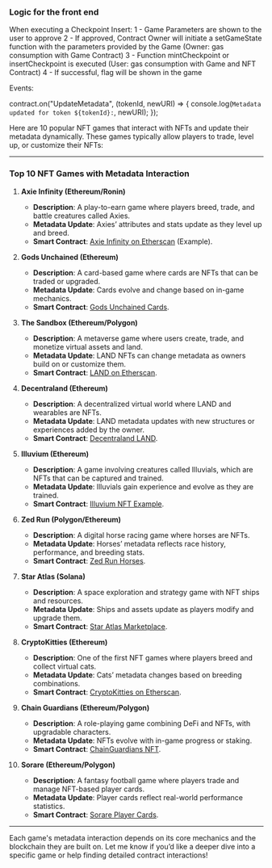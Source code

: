 ### Logic for the front end

When executing a Checkpoint Insert:
1 - Game Parameters are shown to the user to approve
2 - If approved, Contract Owner will initiate a setGameState function with the parameters provided by the Game (Owner: gas consumption with Game Contract)
3 - Function mintCheckpoint or insertCheckpoint is executed (User: gas consumption with Game and NFT Contract)
4 - If successful, flag will be shown in the game

Events:

contract.on("UpdateMetadata", (tokenId, newURI) => {
  console.log(`Metadata updated for token ${tokenId}:`, newURI);
});


Here are 10 popular NFT games that interact with NFTs and update their metadata dynamically. These games typically allow players to trade, level up, or customize their NFTs:

---

### **Top 10 NFT Games with Metadata Interaction**
1. **Axie Infinity (Ethereum/Ronin)**
   - **Description**: A play-to-earn game where players breed, trade, and battle creatures called Axies.
   - **Metadata Update**: Axies’ attributes and stats update as they level up and breed.
   - **Smart Contract**: [Axie Infinity on Etherscan](https://etherscan.io/address/0xf5b0c9b51a0b6aebbd29d1f8905c67d7168c3c1b) (Example).

2. **Gods Unchained (Ethereum)**
   - **Description**: A card-based game where cards are NFTs that can be traded or upgraded.
   - **Metadata Update**: Cards evolve and change based on in-game mechanics.
   - **Smart Contract**: [Gods Unchained Cards](https://etherscan.io/address/0x0e3a2a1f2146d86a604adc220b4967a898d7fe07).

3. **The Sandbox (Ethereum/Polygon)**
   - **Description**: A metaverse game where users create, trade, and monetize virtual assets and land.
   - **Metadata Update**: LAND NFTs can change metadata as owners build on or customize them.
   - **Smart Contract**: [LAND on Etherscan](https://etherscan.io/address/0x7c4d7f2e5f3a7a024f1480d7986dc9e687f0b21e).

4. **Decentraland (Ethereum)**
   - **Description**: A decentralized virtual world where LAND and wearables are NFTs.
   - **Metadata Update**: LAND metadata updates with new structures or experiences added by the owner.
   - **Smart Contract**: [Decentraland LAND](https://etherscan.io/address/0xf87e31492faf9a91b02ee0deaad50d51d56d5d4d).

5. **Illuvium (Ethereum)**
   - **Description**: A game involving creatures called Illuvials, which are NFTs that can be captured and trained.
   - **Metadata Update**: Illuvials gain experience and evolve as they are trained.
   - **Smart Contract**: [Illuvium NFT Example](https://etherscan.io/token/0x9cface1cddd2e5bb2a7e78a7e7a0a6cfbc9e6b98).

6. **Zed Run (Polygon/Ethereum)**
   - **Description**: A digital horse racing game where horses are NFTs.
   - **Metadata Update**: Horses’ metadata reflects race history, performance, and breeding stats.
   - **Smart Contract**: [Zed Run Horses](https://polygonscan.com/address/0xd622ae5cc27f0eebc234bcb6b952bd20cc78d2f6).

7. **Star Atlas (Solana)**
   - **Description**: A space exploration and strategy game with NFT ships and resources.
   - **Metadata Update**: Ships and assets update as players modify and upgrade them.
   - **Smart Contract**: [Star Atlas Marketplace](https://solscan.io/).

8. **CryptoKitties (Ethereum)**
   - **Description**: One of the first NFT games where players breed and collect virtual cats.
   - **Metadata Update**: Cats’ metadata changes based on breeding combinations.
   - **Smart Contract**: [CryptoKitties on Etherscan](https://etherscan.io/address/0x06012c8cf97bead5deae237070f9587f8e7a266d).

9. **Chain Guardians (Ethereum/Polygon)**
   - **Description**: A role-playing game combining DeFi and NFTs, with upgradable characters.
   - **Metadata Update**: NFTs evolve with in-game progress or staking.
   - **Smart Contract**: [ChainGuardians NFT](https://polygonscan.com/address/0xabc7e5b374fcf755f7b37e20da0f296d803f24cc).

10. **Sorare (Ethereum/Polygon)**
    - **Description**: A fantasy football game where players trade and manage NFT-based player cards.
    - **Metadata Update**: Player cards reflect real-world performance statistics.
    - **Smart Contract**: [Sorare Player Cards](https://etherscan.io/address/0x87a924f0c59d04cba91375eafeb3836c17fd033e).

---

Each game's metadata interaction depends on its core mechanics and the blockchain they are built on. Let me know if you’d like a deeper dive into a specific game or help finding detailed contract interactions!